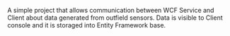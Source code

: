 A simple project that allows communication between WCF Service and Client about data generated from outfield sensors. Data is visible to Client console and it is storaged into Entity Framework base.
